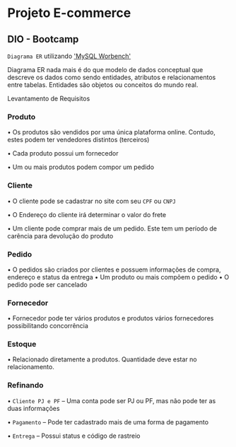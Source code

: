 
# Projeto E-commerce 
## DIO - Bootcamp

``Diagrama ER`` utilizando  ['MySQL Worbench'](https://www.mysql.com/products/workbench/)

Diagrama ER nada mais é do que modelo de dados conceptual que descreve os dados como sendo entidades, atributos e relacionamentos entre tabelas. Entidades são objetos ou conceitos do mundo real.

Levantamento de Requisitos
### Produto
• Os produtos são vendidos por uma única plataforma online.
Contudo, estes podem ter vendedores distintos (terceiros)

• Cada produto possui um fornecedor

• Um ou mais produtos podem compor um pedido

### Cliente
• O cliente pode se cadastrar no site com seu ``CPF`` ou ``CNPJ``

• O Endereço do cliente irá determinar o valor do frete

• Um cliente pode comprar mais de um pedido. Este tem um período
de carência para devolução do produto

### Pedido
• O pedidos são criados por clientes e possuem informações de
compra, endereço e status da entrega
• Um produto ou mais compõem o pedido
• O pedido pode ser cancelado

### Fornecedor
• Fornecedor pode ter vários produtos e produtos vários fornecedores possibilitando concorrência

### Estoque
• Relacionado diretamente a produtos. Quantidade deve estar no relacionamento.

### Refinando
• ``Cliente PJ e PF`` – Uma conta pode ser PJ ou PF, mas não
pode ter as duas informações

• ``Pagamento`` – Pode ter cadastrado mais de uma forma de
pagamento

• ``Entrega`` – Possui status e código de rastreio

